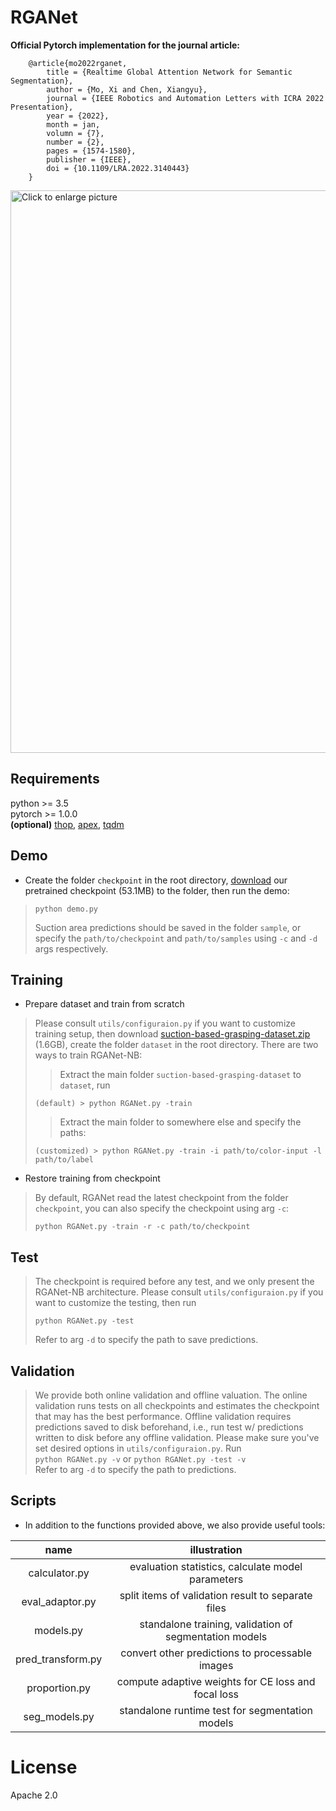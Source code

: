 # RGANet
**Official Pytorch implementation for the journal article:**
```
    @article{mo2022rganet,  
        title = {Realtime Global Attention Network for Semantic Segmentation},
        author = {Mo, Xi and Chen, Xiangyu},
        journal = {IEEE Robotics and Automation Letters with ICRA 2022 Presentation},
        year = {2022},
        month = jan,
        volumn = {7},
        number = {2},
        pages = {1574-1580},
        publisher = {IEEE},
        doi = {10.1109/LRA.2022.3140443}
    }
```  

<img src="https://drive.google.com/uc?export=view&id=1omq84eEIY5sjruHC3MZFUU0ZZ57fbaId" style="width: 900px; max-width: 100%; height: auto" title="Click to enlarge picture"/> 

## Requirements
python >= 3.5  
pytorch >= 1.0.0  
**(optional)** [thop](https://github.com/Lyken17/pytorch-OpCounter), [apex](https://github.com/NVIDIA/apex), [tqdm](https://github.com/tqdm/tqdm)
## Demo
* Create the folder `checkpoint` in the root directory, [download](https://drive.google.com/file/d/1RhP3PK2sjW0Xsh0tOGGya_wz8EcOfOtV/view?usp=sharing) our pretrained checkpoint (53.1MB) to the folder, then run the demo:    
>```
> python demo.py
>```
>Suction area predictions should be saved in the folder `sample`, or specify the `path/to/checkpoint` and `path/to/samples` using `-c` and `-d` args respectively.
## Training
* Prepare dataset and train from scratch  
>Please consult `utils/configuraion.py` if you want to customize training setup, then download [suction-based-grasping-dataset.zip](https://vision.princeton.edu/projects/2017/arc/) (1.6GB), create the folder `dataset` in the root directory. There are two ways to train RGANet-NB:
>>Extract the main folder `suction-based-grasping-dataset` to `dataset`, run
>```
>(default) > python RGANet.py -train
>```
>>Extract the main folder to somewhere else and specify the paths:
>```
>(customized) > python RGANet.py -train -i path/to/color-input -l path/to/label
>```
* Restore training from checkpoint
>By default, RGANet read the latest checkpoint from the folder `checkpoint`, you can also specify the checkpoint using arg `-c`:
>```
> python RGANet.py -train -r -c path/to/checkpoint
>``` 
## Test
>The checkpoint is required before any test, and we only present the RGANet-NB architecture. Please consult `utils/configuraion.py` if you want to customize the testing, then run
>```
> python RGANet.py -test
>```
>Refer to arg `-d` to specify the path to save predictions. 
## Validation
>We provide both online validation and offline valuation. The online validation runs tests on all checkpoints and estimates the checkpoint that may has the best performance. Offline validation requires predictions saved to disk beforehand, i.e., run test w/ predictions written to disk before any offline validation. Please make sure you've set desired options in `utils/configuraion.py`. Run  
>```python RGANet.py -v``` or ```python RGANet.py -test -v```  
>Refer to arg `-d` to specify the path to predictions.
## Scripts
* In addition to the functions provided above, we also provide useful tools:

| name | illustration|
| :-----:| :----: |
| calculator.py | evaluation statistics, calculate model parameters | 
| eval_adaptor.py | split items of validation result to separate files | 
| models.py | standalone training, validation of segmentation models| 
| pred_transform.py | convert other predictions to processable images|
| proportion.py | compute adaptive weights for CE loss and focal loss|
| seg_models.py | standalone runtime test for segmentation models|
# License
Apache 2.0
